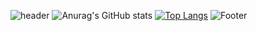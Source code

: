 ![header](https://capsule-render.vercel.app/api?type=waving&color=auto&height=300&section=header&text=eunjin&fontSize=90&fontAlign=70&animation=twinkling)
<a>![Anurag's GitHub stats](https://github-readme-stats.vercel.app/api?username=my-eunjin&theme=react&show_icons=true)</a>
<a>[![Top Langs](https://github-readme-stats.vercel.app/api/top-langs/?username=my-eunjin&layout=compact&theme=react)](https://github.com/anuraghazra/github-readme-stats)</a>
![Footer](https://capsule-render.vercel.app/api?type=waving&color=auto&height=200&section=footer)
